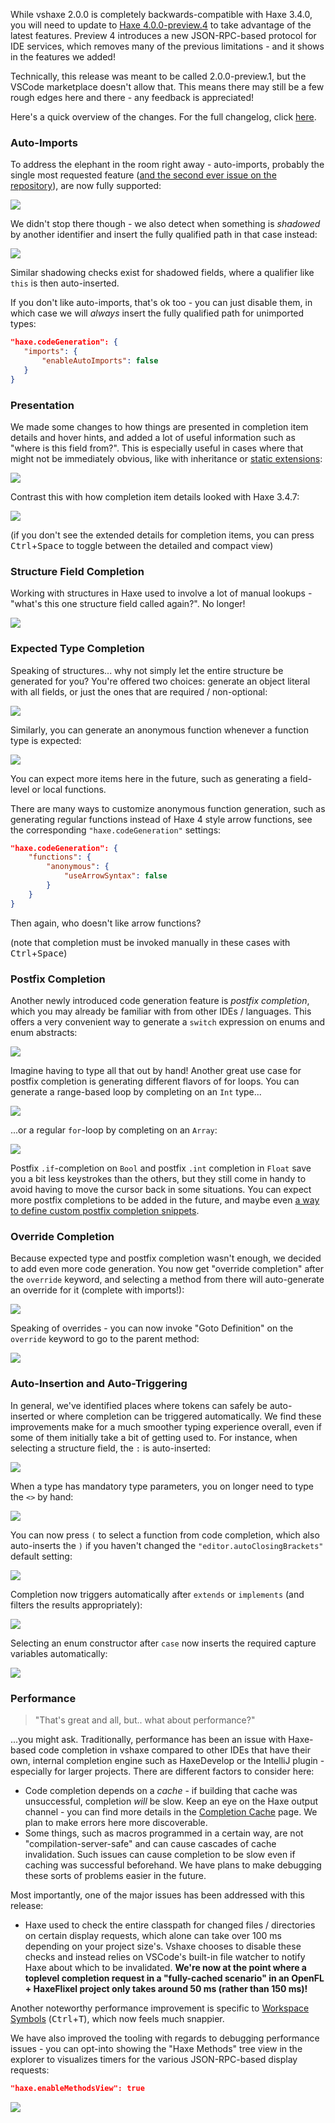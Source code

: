 While vshaxe 2.0.0 is completely backwards-compatible with Haxe 3.4.0, you will need to update to [Haxe 4.0.0-preview.4](https://haxe.org/download/version/4.0.0-preview.4/) to take advantage of the latest features. Preview 4 introduces a new JSON-RPC-based protocol for IDE services, which removes many of the previous limitations - and it shows in the features we added!

Technically, this release was meant to be called 2.0.0-preview.1, but the VSCode marketplace doesn't allow that. This means there may still be a few rough edges here and there - any feedback is appreciated!

Here's a quick overview of the changes. For the full changelog, click [here](https://github.com/vshaxe/vshaxe/blob/2.0.0/CHANGELOG.md#200-june-12-2018).

### Auto-Imports

To address the elephant in the room right away - auto-imports, probably the single most requested feature ([and the second ever issue on the repository](https://github.com/vshaxe/vshaxe/issues/2)), are now fully supported:

![](images/release-2.0.0/auto-import.gif)

We didn't stop there though - we also detect when something is _shadowed_ by another identifier and insert the fully qualified path in that case instead:

![](images/release-2.0.0/shadowing.gif)

Similar shadowing checks exist for shadowed fields, where a qualifier like `this` is then auto-inserted.

If you don't like auto-imports, that's ok too - you can just disable them, in which case we will _always_ insert the fully qualified path for unimported types:

```json
"haxe.codeGeneration": {
   "imports": {
       "enableAutoImports": false
   }
}
```

### Presentation

We made some changes to how things are presented in completion item details and hover hints, and added a lot of useful information such as "where is this field from?". This is especially useful in cases where that might not be immediately obvious, like with inheritance or [static extensions](https://haxe.org/manual/lf-static-extension.html):

![](images/release-2.0.0/new-details.png)

Contrast this with how completion item details looked with Haxe 3.4.7:

![](images/release-2.0.0/old-details.png)

(if you don't see the extended details for completion items, you can press <kbd>Ctrl</kbd>+<kbd>Space</kbd> to toggle between the detailed and compact view)

### Structure Field Completion

Working with structures in Haxe used to involve a lot of manual lookups - "what's this one structure field called again?". No longer!

![](images/release-2.0.0/structure-field-completion.png)

### Expected Type Completion

Speaking of structures... why not simply let the entire structure be generated for you? You're offered two choices: generate an object literal with all fields, or just the ones that are required / non-optional:

![](images/release-2.0.0/expected-type-object-literal.gif)

Similarly, you can generate an anonymous function whenever a function type is expected:

![](images/release-2.0.0/expected-type-function.gif)

You can expect more items here in the future, such as generating a field-level or local functions.

There are many ways to customize anonymous function generation, such as generating regular functions instead of Haxe 4 style arrow functions, see the corresponding `"haxe.codeGeneration"` settings:

```json
"haxe.codeGeneration": {
    "functions": {
        "anonymous": {
            "useArrowSyntax": false
        }
    }
}
```

Then again, who doesn't like arrow functions?

(note that completion must be invoked manually in these cases with <kbd>Ctrl</kbd>+<kbd>Space</kbd>)

### Postfix Completion

Another newly introduced code generation feature is _postfix completion_, which you may already be familiar with from other IDEs / languages. This offers a very convenient way to generate a `switch` expression on enums and enum abstracts:

![](images/release-2.0.0/postfix-switch.gif)

Imagine having to type all that out by hand! Another great use case for postfix completion is generating different flavors of for loops. You can generate a range-based loop by completing on an `Int` type...

![](images/release-2.0.0/postfix-fori.gif)

...or a regular `for`-loop by completing on an `Array`:

![](images/release-2.0.0/postfix-for.gif)

Postfix `.if`-completion on `Bool` and postfix `.int` completion in `Float` save you a bit less keystrokes than the others, but they still come in handy to avoid having to move the cursor back in some situations. You can expect more postfix completions to be added in the future, and maybe even [a way to define custom postfix completion snippets](https://github.com/vshaxe/vshaxe/issues/231).

### Override Completion

Because expected type and postfix completion wasn't enough, we decided to add even more code generation. You now get "override completion" after the `override` keyword, and selecting a method from there will auto-generate an override for it (complete with imports!):

![](images/release-2.0.0/override-completion.gif)

Speaking of overrides - you can now invoke "Goto Definition" on the `override` keyword to go to the parent method:

![](images/release-2.0.0/override-goto-definition.gif)


### Auto-Insertion and Auto-Triggering

In general, we've identified places where tokens can safely be auto-inserted or where completion can be triggered automatically. We find these improvements make for a much smoother typing experience overall, even if some of them initially take a bit of getting used to. For instance, when selecting a structure field, the `:` is auto-inserted:

![](images/release-2.0.0/auto-insert-structure.gif)

When a type has mandatory type parameters, you on longer need to type the `<>` by hand:

![](images/release-2.0.0/auto-insert-params.gif)

You can now press `(` to select a function from code completion, which also auto-inserts the `)` if you haven't changed the `"editor.autoClosingBrackets"` default setting:

![](images/release-2.0.0/commit-character.gif)

Completion now triggers automatically after `extends` or `implements` (and filters the results appropriately):

![](images/release-2.0.0/auto-trigger-implements.gif)

Selecting an enum constructor after `case` now inserts the required capture variables automatically:

![](images/release-2.0.0/auto-insert-case.gif)

### Performance

>"That's great and all, but.. what about performance?"

...you might ask. Traditionally, performance has been an issue with Haxe-based code completion in vshaxe compared to other IDEs that have their own, internal completion engine such as HaxeDevelop or the IntelliJ plugin - especially for larger projects. There are different factors to consider here:

- Code completion depends on a _cache_ - if building that cache was unsuccessful, completion _will_ be slow. Keep an eye on the Haxe output channel - you can find more details in the [Completion Cache](https://github.com/vshaxe/vshaxe/wiki/Completion-Cache) page. We plan to make errors here more discoverable.
- Some things, such as macros programmed in a certain way, are not "compilation-server-safe" and can cause cascades of cache invalidation. Such issues can cause completion to be slow even if caching was successful beforehand. We have plans to make debugging these sorts of problems easier in the future.

Most importantly, one of the major issues has been addressed with this release:

- Haxe used to check the entire classpath for changed files / directories on certain display requests, which alone can take over 100 ms depending on your project size's. Vshaxe chooses to disable these checks and instead relies on VSCode's built-in file watcher to notify Haxe about which to be invalidated. **We're now at the point where a toplevel completion request in a "fully-cached scenario" in an OpenFL + HaxeFlixel project only takes around 50 ms (rather than 150 ms)!**

Another noteworthy performance improvement is specific to [Workspace Symbols](https://github.com/vshaxe/vshaxe/wiki/Workspace-Symbols) (<kbd>Ctrl</kbd>+<kbd>T</kbd>), which now feels much snappier.

We have also improved the tooling with regards to debugging performance issues - you can opt-into showing the "Haxe Methods" tree view in the explorer to visualizes timers for the various JSON-RPC-based display requests:

```json
"haxe.enableMethodsView": true
```

![](images/release-2.0.0/haxe-methods.png)

